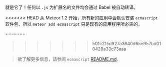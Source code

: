 就是它了！任何以 `.js` 为扩展名的文件均会通过 Babel 被自动转译。

<<<<<<< HEAD
从 Meteor 1.2 开始，所有新的应用中会默认安装 `ecmascript` 软件包，所以 `meteor add ecmascript` 只是现有的应用程序所必需的。

=======
>>>>>>> 501c215d927a3640d65e957bd010428a33c73aaa
<blockquote class="babel-callout babel-callout-info">
  <p>
    欲了解更多信息，请参阅 <code>ecmascript</code>
    <a href="https://github.com/meteor/meteor/blob/master/packages/ecmascript/README.md">README.md</a>.
  </p>
</blockquote>
